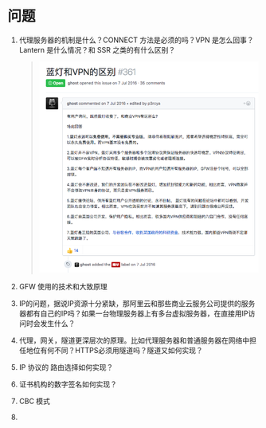 # 问题

1. 代理服务器的机制是什么？CONNECT 方法是必须的吗？VPN 是怎么回事？Lantern 是什么情况？和 SSR 之类的有什么区别？

   >![Lantern](../assets/Lantern.png)

2. GFW 使用的技术和大致原理

3. IP的问题，据说IP资源十分紧缺，那阿里云和那些商业云服务公司提供的服务器都有自己的IP吗？如果一台物理服务器上有多台虚拟服务器，在直接用IP访问时会发生什么？

4. 代理，网关，隧道更深层次的原理。比如代理服务器和普通服务器在网络中担任地位有何不同？HTTPS必须用隧道吗？隧道又如何实现？

5. IP 协议的 路由选择如何实现？

6. 证书机构的数字签名如何实现？

7. CBC 模式

8. ​

